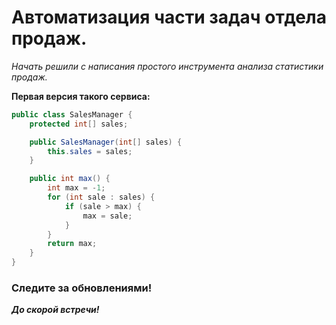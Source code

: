 # Автоматизация части задач  отдела продаж. 

 *Начать решили с написания простого инструмента анализа статистики продаж.*
 
 **Первая версия такого сервиса:**

```java 
public class SalesManager {
    protected int[] sales;

    public SalesManager(int[] sales) {
        this.sales = sales;
    }

    public int max() {
        int max = -1;
        for (int sale : sales) {
            if (sale > max) {
                max = sale;
            }
        }
        return max;
    }
}
```
### Следите за обновлениями!

___До скорой встречи!___
